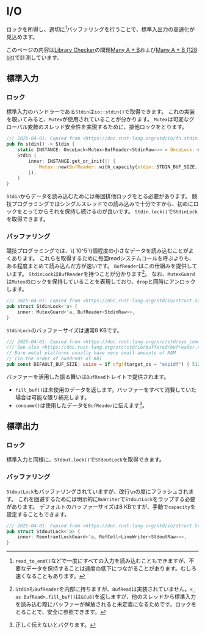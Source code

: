 # I/O

ロックを所得し、適切に[^note-buffer-size]バッファリングを行うことで、標準入出力の高速化が見込めます。

このページの内容は[Library Checker](https://judge.yosupo.jp/)の問題[Many A + B](https://judge.yosupo.jp/problem/many_aplusb)および[Many A + B (128 bit)](https://judge.yosupo.jp/problem/many_aplusb_128bit)で計測しています。

[^note-buffer-size]: `read_to_end()`などで一度にすべての入力を読み込むこともできますが、不要なデータを保持することは速度の低下につながることがあります。むしろ速くなることもあります。

## 標準入力

### ロック

標準入力のハンドラーである`Stdin`は`io::stdin()`で取得できます。
これの実装を覗いてみると、`Mutex`が使用されていることが分かります。
`Mutex`は可変なグローバル変数のスレッド安全性を実現するために、排他ロックをとります。

```rust
/// 2025-04-01: Copied from <https://doc.rust-lang.org/std/io/fn.stdin.html>
pub fn stdin() -> Stdin {
    static INSTANCE: OnceLock<Mutex<BufReader<StdinRaw>>> = OnceLock::new();
    Stdin {
        inner: INSTANCE.get_or_init(|| {
            Mutex::new(BufReader::with_capacity(stdio::STDIN_BUF_SIZE, stdin_raw()))
        }),
    }
}
```

`Stdin`からデータを読み込むためには毎回排他ロックをとる必要があります。
競技プログラミングではシングルスレッドでの読み込みで十分ですから、初めにロックをとってからそれを保持し続けるのが良いです。
`Stdin.lock()`で`StdinLock`を取得できます。

### バッファリング

競技プログラミングでは、\\( 10^5 \\)個程度の小さなデータを読み込むことがよくあります。
これらを取得するために毎回readシステムコールを呼ぶよりも、ある程度まとめて読み込んだ方が速いです。
`BufReader`はこの仕組みを提供しています。
`StdinLock`は`BufReader`を持つことが分かります[^note-stdin-buf-read]。
なお、`MutexGuard`は`Mutex`のロックを保持していることを表現しており、`drop`と同時にアンロックします。

```rust
/// 2025-04-01: Copied from <https://doc.rust-lang.org/std/io/struct.StdinLock.html>
pub struct StdinLock<'a> {
    inner: MutexGuard<'a, BufReader<StdinRaw>>,
}
```

`StdinLock`のバッファーサイズは通常8 KBです。

```rust
/// 2025-04-01: Copied from <https://doc.rust-lang.org/src/std/sys_common/io.rs.html>
/// See also <https://doc.rust-lang.org/src/std/io/buffered/bufreader.rs.html>.
// Bare metal platforms usually have very small amounts of RAM
// (in the order of hundreds of KB)
pub const DEFAULT_BUF_SIZE: usize = if cfg!(target_os = "espidf") { 512 } else { 8 * 1024 };
```

バッファーを活用した振る舞いは`BufRead`トレイトで提供されます。

- `fill_buf()`は未使用のデータを返します。バッファーをすべて消費していた場合は可能な限り補充します。
- `consume()`は使用したデータを`BufReader`に伝えます[^note-consume]。

[^note-stdin-buf-read]: `Stdin`も`BufReader`を内部に持ちますが、`BufRead`は実装されていません。`<_ as BufRead>.fill_buf()`は`&[u8]`を返しますが、他のスレッドから標準入力を読み込む際にバッファーが解放されると未定義になるためです。ロックをとることで、安全に参照できます。
[^note-consume]: 正しく伝えないとバグります。

## 標準出力

### ロック

標準入力と同様に、`Stdout.lock()`で`StdoutLock`を取得できます。

### バッファリング

`StdoutLock`もバッファリングされていますが、改行`\n`の度にフラッシュされます。
これを回避するためには明示的に`BuWriter`で`StdoutLock`をラップする必要があります。
デフォルトのバッファーサイズは8 KBですが、手動で`capacity`を設定することもできます。

```rust
/// 2025-04-01: Copied from <https://doc.rust-lang.org/std/io/struct.StdoutLock.html>
pub struct StdoutLock<'a> {
    inner: ReentrantLockGuard<'a, RefCell<LineWriter<StdoutRaw>>>,
}
```

